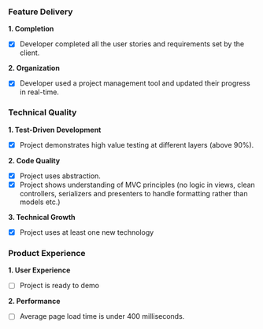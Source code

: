 ### Feature Delivery

**1. Completion**

- [X] Developer completed all the user stories and requirements set by the client.

**2. Organization**

- [X] Developer used a project management tool and updated their progress in real-time.

### Technical Quality

**1. Test-Driven Development**

- [X] Project demonstrates high value testing at different layers (above 90%).

**2. Code Quality**

- [X] Project uses abstraction.
- [X] Project shows understanding of MVC principles (no logic in views, clean controllers, serializers and presenters to handle formatting rather than models etc.)

**3. Technical Growth**

- [X] Project uses at least one new technology

### Product Experience

**1. User Experience**

- [ ] Project is ready to demo

**2. Performance**

- [ ] Average page load time is under 400 milliseconds.
